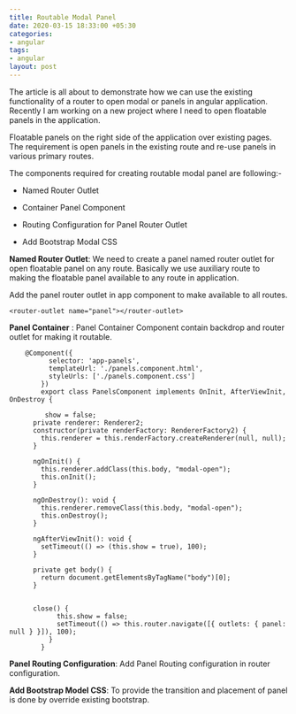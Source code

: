 ```yaml
---
title: Routable Modal Panel
date: 2020-03-15 18:33:00 +05:30
categories:
- angular
tags:
- angular
layout: post
---
```


The article is all about to demonstrate how we can use the existing functionality of a router to open modal or panels in angular application. Recently I am working on a new project where I need to open floatable panels in the application.

Floatable panels on the right side of the application over existing pages. The requirement is open panels in the existing route and re-use panels in various primary routes.

The components required for creating routable modal panel are following:-

* Named Router Outlet

* Container Panel Component

* Routing Configuration for Panel Router Outlet

* Add Bootstrap Modal CSS

**Named Router Outlet**: We need to create a panel named router outlet for open floatable panel on any route. Basically we use auxiliary route to making the floatable panel available to any route in application.

Add the panel router outlet in app component to make available to all routes.

`<router-outlet name="panel"></router-outlet>`

**Panel Container** : Panel Container Component contain backdrop and router outlet for making it routable.
```
    @Component({
          selector: 'app-panels',
          templateUrl: './panels.component.html',
          styleUrls: ['./panels.component.css']
        })
        export class PanelsComponent implements OnInit, AfterViewInit, OnDestroy {
        
         show = false;
      private renderer: Renderer2;
      constructor(private renderFactory: RendererFactory2) {
        this.renderer = this.renderFactory.createRenderer(null, null);
      }
    
      ngOnInit() {
        this.renderer.addClass(this.body, "modal-open");
        this.onInit();
      }
    
      ngOnDestroy(): void {
        this.renderer.removeClass(this.body, "modal-open");
        this.onDestroy();
      }
    
      ngAfterViewInit(): void {
        setTimeout(() => (this.show = true), 100);
      }
    
      private get body() {
        return document.getElementsByTagName("body")[0];
      }
        
        
      close() {
            this.show = false;
            setTimeout(() => this.router.navigate([{ outlets: { panel: null } }]), 100);
          }
        }
```
**Panel Routing Configuration**: Add Panel Routing configuration in router configuration.

**Add Bootstrap Model CSS**: To provide the transition and placement of panel is done by override existing bootstrap.